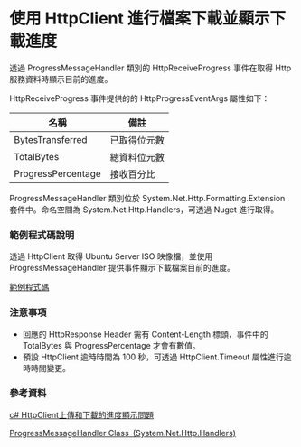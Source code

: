 # 使用 HttpClient 進行檔案下載並顯示下載進度

透過 ProgressMessageHandler 類別的 HttpReceiveProgress 事件在取得 Http 服務資料時顯示目前的進度。

HttpReceiveProgress 事件提供的的 HttpProgressEventArgs 屬性如下：

名稱|備註
--|--
BytesTransferred|已取得位元數
TotalBytes|總資料位元數
ProgressPercentage|接收百分比

ProgressMessageHandler 類別位於 System.Net.Http.Formatting.Extension 套件中。命名空間為 System.Net.Http.Handlers，可透過 Nuget 進行取得。

### 範例程式碼說明

透過 HttpClient 取得 Ubuntu Server ISO 映像檔，並使用 ProgressMessageHandler 提供事件顯示下載檔案目前的進度。

[範例程式碼](https://github.com/txstudio/HttpClientDownloadWithProgressBar/blob/master/ConsoleApp/Program.cs)

### 注意事項
- 回應的 HttpResponse Header 需有 Content-Length 標頭，事件中的 TotalBytes 與 ProgressPercentage 才會有數值。
- 預設 HttpClient 逾時時間為 100 秒，可透過 HttpClient.Timeout 屬性進行逾時時間變更。

### 參考資料
[c# HttpClient上傳和下載的進度顯示問題](http://fanli7.net/a/bianchengyuyan/JS-HTML-WEB/20120831/215460.html)

[ProgressMessageHandler Class (System.Net.Http.Handlers)](https://msdn.microsoft.com/en-us/library/system.net.http.handlers.progressmessagehandler(v=vs.118).aspx)

